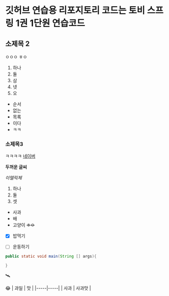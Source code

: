 # 깃허브 연습용 리포지토리 코드는 토비 스프링 1권 1단원 연습코드


## 소제목 2
ㅇㅇㅇ ㅎㅇ

1. 하나
2. 둘
3. 삼
4. 넷
5. 오

- 순서
- 없는
- 목록
- 이다
- ㅋㅋ

### 소제목3
ㅋㅋㅋㅋ
[네이버](https://google.com)

**두꺼운 글씨**

*이텔릭체*

1. 하나
2. 둘
3. 셋

- 사과
- 배
- 고양이
~~ㅎㅇ~~

- [x] 밥먹기
- [ ] 운동하기


```java
public static void main(String [] args){

}

```
🛰️

😂
| 과일 | 맛 |
|-----|-----|
| 사과 | 사과맛 |

